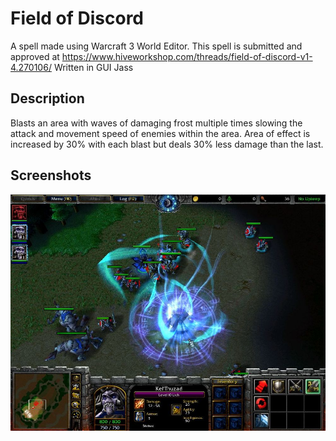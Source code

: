 # Field of Discord
A spell made using Warcraft 3 World Editor. This spell is submitted and approved at https://www.hiveworkshop.com/threads/field-of-discord-v1-4.270106/ Written in GUI Jass

## Description
Blasts an area with waves of damaging frost multiple times slowing the attack and movement speed of enemies within the area. Area of effect is increased by 30% with each blast but deals 30% less damage than the last.

## Screenshots
![alt text](https://github.com/mebestaca/Field-of-Discord/blob/main/Screenshot/Field%20of%20Discord.jpg?raw=true)
